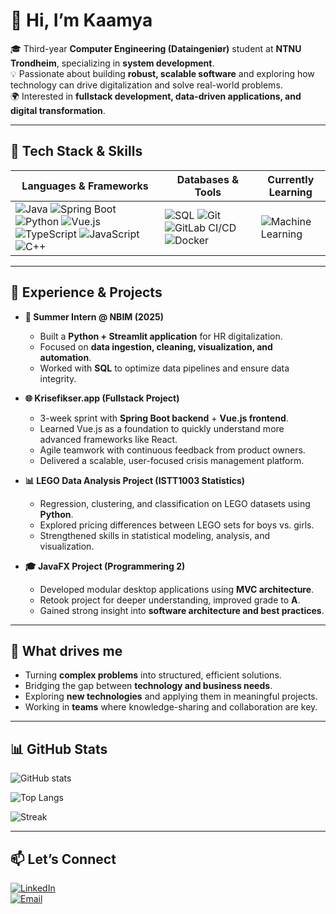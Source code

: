 # 👋 Hi, I’m Kaamya  

🎓 Third-year **Computer Engineering (Dataingeniør)** student at **NTNU Trondheim**, specializing in **system development**.  
💡 Passionate about building **robust, scalable software** and exploring how technology can drive digitalization and solve real-world problems.  
🌍 Interested in **fullstack development, data-driven applications, and digital transformation**.  

---

## 🔧 Tech Stack & Skills  

| **Languages & Frameworks** | **Databases & Tools** | **Currently Learning** |
|-----------------------------|------------------------|-------------------------|
| ![Java](https://img.shields.io/badge/Java-orange?logo=openjdk&logoColor=white) ![Spring Boot](https://img.shields.io/badge/Spring%20Boot-6DB33F?logo=springboot&logoColor=white) ![Python](https://img.shields.io/badge/Python-3776AB?logo=python&logoColor=white) ![Vue.js](https://img.shields.io/badge/Vue.js-4FC08D?logo=vue.js&logoColor=white) ![TypeScript](https://img.shields.io/badge/TypeScript-3178C6?logo=typescript&logoColor=white) ![JavaScript](https://img.shields.io/badge/JavaScript-F7DF1E?logo=javascript&logoColor=black) ![C++](https://img.shields.io/badge/C++-00599C?logo=cplusplus&logoColor=white) | ![SQL](https://img.shields.io/badge/SQL-003B57?logo=postgresql&logoColor=white) ![Git](https://img.shields.io/badge/Git-F05032?logo=git&logoColor=white) ![GitLab CI/CD](https://img.shields.io/badge/GitLab%20CI%2FCD-FC6D26?logo=gitlab&logoColor=white)  ![Docker](https://img.shields.io/badge/Docker-2496ED?logo=docker&logoColor=white) | ![Machine Learning](https://img.shields.io/badge/Machine%20Learning-FF6F00?logo=tensorflow&logoColor=white) |

---

## 📌 Experience & Projects  

- **💼 Summer Intern @ NBIM (2025)**  
  - Built a **Python + Streamlit application** for HR digitalization.  
  - Focused on **data ingestion, cleaning, visualization, and automation**.  
  - Worked with **SQL** to optimize data pipelines and ensure data integrity.  

- **🌐 Krisefikser.app (Fullstack Project)**  
  - 3-week sprint with **Spring Boot backend** + **Vue.js frontend**.  
  - Learned Vue.js as a foundation to quickly understand more advanced frameworks like React.  
  - Agile teamwork with continuous feedback from product owners.  
  - Delivered a scalable, user-focused crisis management platform.  

- **📊 LEGO Data Analysis Project (ISTT1003 Statistics)**  
  - Regression, clustering, and classification on LEGO datasets using **Python**.  
  - Explored pricing differences between LEGO sets for boys vs. girls.  
  - Strengthened skills in statistical modeling, analysis, and visualization.  

- **🎓 JavaFX Project (Programmering 2)**  
  - Developed modular desktop applications using **MVC architecture**.  
  - Retook project for deeper understanding, improved grade to **A**.  
  - Gained strong insight into **software architecture and best practices**.  

---

## 🚀 What drives me  
- Turning **complex problems** into structured, efficient solutions.  
- Bridging the gap between **technology and business needs**.  
- Exploring **new technologies** and applying them in meaningful projects.  
- Working in **teams** where knowledge-sharing and collaboration are key.  

---

## 📊 GitHub Stats

![GitHub stats](https://github-readme-stats.vercel.app/api?username=kaamyashinde&show_icons=true&theme=tokyonight&rank_icon=github&cache_seconds=86400)

![Top Langs](https://github-readme-stats.vercel.app/api/top-langs/?username=kaamyashinde&layout=compact&langs_count=8&hide=css,scss,html&theme=tokyonight&cache_seconds=86400)

![Streak](https://streak-stats.demolab.com?user=kaamyashinde&theme=tokyonight&hide_border=true&date_format=j%20M%5B%20Y%5D&cache_seconds=86400)


---

## 📫 Let’s Connect  
[![LinkedIn](https://img.shields.io/badge/LinkedIn-0A66C2?logo=linkedin&logoColor=white)](www.linkedin.com/in/kaamyashinde)  
[![Email](https://img.shields.io/badge/Email-D14836?logo=gmail&logoColor=white)](mailto:kaamyashinde@gmail.com)  


